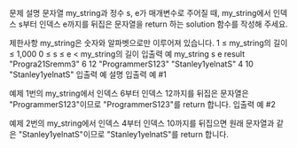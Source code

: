문제 설명
문자열 my_string과 정수 s, e가 매개변수로 주어질 때, my_string에서 인덱스 s부터 인덱스 e까지를 뒤집은 문자열을 return 하는 solution 함수를 작성해 주세요.

제한사항
my_string은 숫자와 알파벳으로만 이루어져 있습니다.
1 ≤ my_string의 길이 ≤ 1,000
0 ≤ s ≤ e < my_string의 길이
입출력 예
my_string	s	e	result
"Progra21Sremm3"	6	12	"ProgrammerS123"
"Stanley1yelnatS"	4	10	"Stanley1yelnatS"
입출력 예 설명
입출력 예 #1

예제 1번의 my_string에서 인덱스 6부터 인덱스 12까지를 뒤집은 문자열은 "ProgrammerS123"이므로 "ProgrammerS123"를 return 합니다.
입출력 예 #2

예제 2번의 my_string에서 인덱스 4부터 인덱스 10까지를 뒤집으면 원래 문자열과 같은 "Stanley1yelnatS"이므로 "Stanley1yelnatS"를 return 합니다.